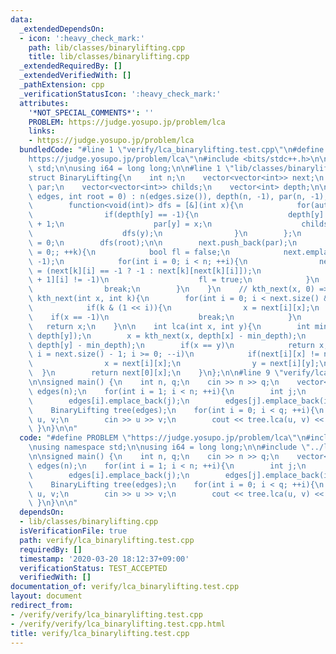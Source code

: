 ```yaml
---
data:
  _extendedDependsOn:
  - icon: ':heavy_check_mark:'
    path: lib/classes/binarylifting.cpp
    title: lib/classes/binarylifting.cpp
  _extendedRequiredBy: []
  _extendedVerifiedWith: []
  _pathExtension: cpp
  _verificationStatusIcon: ':heavy_check_mark:'
  attributes:
    '*NOT_SPECIAL_COMMENTS*': ''
    PROBLEM: https://judge.yosupo.jp/problem/lca
    links:
    - https://judge.yosupo.jp/problem/lca
  bundledCode: "#line 1 \"verify/lca_binarylifting.test.cpp\"\n#define PROBLEM \"\
    https://judge.yosupo.jp/problem/lca\"\n#include <bits/stdc++.h>\n\nusing namespace\
    \ std;\n\nusing i64 = long long;\n\n#line 1 \"lib/classes/binarylifting.cpp\"\n\
    struct BinaryLifting{\n    int n;\n    vector<vector<int>> next;\n    vector<int>\
    \ par;\n    vector<vector<int>> childs;\n    vector<int> depth;\n\n    BinaryLifting(vector<vector<int>>&\
    \ edges, int root = 0) : n(edges.size()), depth(n, -1), par(n, -1), childs(n){\n\
    \        function<void(int)> dfs = [&](int x){\n            for(auto y : edges[x])\n\
    \                if(depth[y] == -1){\n                    depth[y] = depth[x]\
    \ + 1;\n                    par[y] = x;\n                    childs[x].push_back(y);\n\
    \                    dfs(y);\n                }\n        };\n        depth[root]\
    \ = 0;\n        dfs(root);\n\n        next.push_back(par);\n        for(int k\
    \ = 0;; ++k){\n            bool fl = false;\n            next.emplace_back(n,\
    \ -1);\n            for(int i = 0; i < n; ++i){\n                next[k + 1][i]\
    \ = (next[k][i] == -1 ? -1 : next[k][next[k][i]]);\n                if(next[k\
    \ + 1][i] != -1)\n                    fl = true;\n            }\n            if(!fl)\n\
    \                break;\n        }\n    }\n    // kth_next(x, 0) => x\n    int\
    \ kth_next(int x, int k){\n        for(int i = 0; i < next.size() && k; ++i){\n\
    \            if(k & (1 << i)){\n                x = next[i][x];\n            \
    \    if(x == -1)\n                    break;\n            }\n        }\n     \
    \   return x;\n    }\n\n    int lca(int x, int y){\n        int min_depth = min(depth[x],\
    \ depth[y]);\n        x = kth_next(x, depth[x] - min_depth);\n        y = kth_next(y,\
    \ depth[y] - min_depth);\n        if(x == y)\n            return x;\n        for(int\
    \ i = next.size() - 1; i >= 0; --i)\n            if(next[i][x] != next[i][y]){\n\
    \                x = next[i][x];\n                y = next[i][y];\n          \
    \  }\n        return next[0][x];\n    }\n};\n\n#line 9 \"verify/lca_binarylifting.test.cpp\"\
    \n\nsigned main() {\n    int n, q;\n    cin >> n >> q;\n    vector<vector<int>>\
    \ edges(n);\n    for(int i = 1; i < n; ++i){\n        int j;\n        cin >> j;\n\
    \        edges[i].emplace_back(j);\n        edges[j].emplace_back(i);\n    }\n\
    \    BinaryLifting tree(edges);\n    for(int i = 0; i < q; ++i){\n        int\
    \ u, v;\n        cin >> u >> v;\n        cout << tree.lca(u, v) << endl;\n   \
    \ }\n}\n\n"
  code: "#define PROBLEM \"https://judge.yosupo.jp/problem/lca\"\n#include <bits/stdc++.h>\n\
    \nusing namespace std;\n\nusing i64 = long long;\n\n#include \"../lib/classes/binarylifting.cpp\"\
    \n\nsigned main() {\n    int n, q;\n    cin >> n >> q;\n    vector<vector<int>>\
    \ edges(n);\n    for(int i = 1; i < n; ++i){\n        int j;\n        cin >> j;\n\
    \        edges[i].emplace_back(j);\n        edges[j].emplace_back(i);\n    }\n\
    \    BinaryLifting tree(edges);\n    for(int i = 0; i < q; ++i){\n        int\
    \ u, v;\n        cin >> u >> v;\n        cout << tree.lca(u, v) << endl;\n   \
    \ }\n}\n\n"
  dependsOn:
  - lib/classes/binarylifting.cpp
  isVerificationFile: true
  path: verify/lca_binarylifting.test.cpp
  requiredBy: []
  timestamp: '2020-03-20 18:12:37+09:00'
  verificationStatus: TEST_ACCEPTED
  verifiedWith: []
documentation_of: verify/lca_binarylifting.test.cpp
layout: document
redirect_from:
- /verify/verify/lca_binarylifting.test.cpp
- /verify/verify/lca_binarylifting.test.cpp.html
title: verify/lca_binarylifting.test.cpp
---
```

